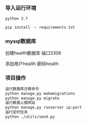 ### 导入运行环境

`python 3.7`

```bash
pip install -r requirements.txt
```

### mysql数据库

创建health数据库 端口3306

添加用户health 密码health

### 项目操作

```bash
运行数据库迁移命令
python manage.py makemigrations
python manage.py migrate
运行数据上报网站
python manage.py runserver ip:port
运行定时任务
python ./utils/send.py
```

